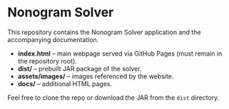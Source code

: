 # Nonogram Solver

This repository contains the Nonogram Solver application and the accompanying documentation.

- **index.html** – main webpage served via GitHub Pages (must remain in the repository root).
- **dist/** – prebuilt JAR package of the solver.
- **assets/images/** – images referenced by the website.
- **docs/** – additional HTML pages.

Feel free to clone the repo or download the JAR from the `dist` directory.
